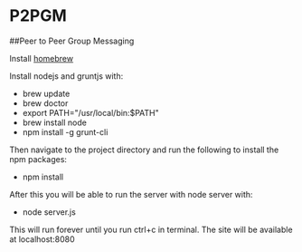 P2PGM
=====

##Peer to Peer Group Messaging

Install [homebrew](http://brew.sh)

Install nodejs and gruntjs with:

* brew update
* brew doctor
* export PATH="/usr/local/bin:$PATH"
* brew install node
* npm install -g grunt-cli

Then navigate to the project directory and run the following to install the npm packages:

* npm install

After this you will be able to run the server with node server with:

* node server.js

This will run forever until you run ctrl+c in terminal. The site will be available at localhost:8080
